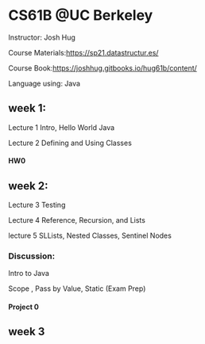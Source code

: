 # CS61B @UC Berkeley

Instructor: Josh Hug

Course Materials:https://sp21.datastructur.es/

Course Book:https://joshhug.gitbooks.io/hug61b/content/

Language using: Java


## week 1:

Lecture 1
Intro, Hello World Java 

Lecture 2
Defining and Using Classes 

#### HW0 


## week 2:

Lecture 3
Testing

Lecture 4
Reference, Recursion, and Lists

lecture 5 
SLLists, Nested Classes, Sentinel Nodes

### Discussion:
Intro to Java

Scope , Pass by Value, Static (Exam Prep)

#### Project 0

## week 3

